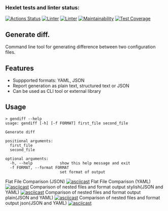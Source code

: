 ### Hexlet tests and linter status:
[![Actions Status](https://github.com/SoulH0unD/python-project-lvl2/workflows/hexlet-check/badge.svg)](https://github.com/SoulH0unD/python-project-lvl2/actions)
[![Linter](https://github.com/SoulH0unD/python-project-lvl2/actions/workflows/linter.yml/badge.svg)](https://github.com/SoulH0unD/python-project-lvl2/actions/workflows/linter.yml)
[![Linter](https://github.com/SoulH0unD/python-project-lvl2/actions/workflows/test.yml/badge.svg)](https://github.com/SoulH0unD/python-project-lvl2/actions/workflows/test.yml)
[![Maintainability](https://api.codeclimate.com/v1/badges/87dd5a23cf3d8c233100/maintainability)](https://codeclimate.com/github/SoulH0unD/python-project-lvl2/maintainability)
[![Test Coverage](https://api.codeclimate.com/v1/badges/87dd5a23cf3d8c233100/test_coverage)](https://codeclimate.com/github/SoulH0unD/python-project-lvl2/test_coverage)

## Generate diff.
Command line tool for generating difference between two configuration files.

## Features
* Suppported formats: YAML, JSON
* Report generation as plain text, structured text or JSON
* Can be used as CLI tool or external library

## Usage
```
> gendiff --help
usage: gendiff [-h] [-f FORMAT] first_file second_file

Generate diff

positional arguments:
  first_file
  second_file

optional arguments:
  -h, --help            show this help message and exit
  -f FORMAT, --format FORMAT
                        set format of output
```


Flat File Comparison (JSON)
[![asciicast](https://asciinema.org/a/VohM6vMH7y2mfwqFnBZV6kegT.svg)](https://asciinema.org/a/VohM6vMH7y2mfwqFnBZV6kegT)
Flat File Comparison (YAML)
[![asciicast](https://asciinema.org/a/6ZpwxAo9v6AinCKCMWGAWaJBE.svg)](https://asciinema.org/a/6ZpwxAo9v6AinCKCMWGAWaJBE)
Comparison of nested files and format output stylish(JSON and YAML)
[![asciicast](https://asciinema.org/a/0i2I3ABll1r0pb4eIqdCJPNVJ.svg)](https://asciinema.org/a/0i2I3ABll1r0pb4eIqdCJPNVJ)
Comparison of nested files and format output plain(JSON and YAML)
[![asciicast](https://asciinema.org/a/VZZdqCr9Jyd97lAFD507OpSaV.svg)](https://asciinema.org/a/VZZdqCr9Jyd97lAFD507OpSaV)
Comparison of nested files and format output json(JSON and YAML)
[![asciicast](https://asciinema.org/a/NjT9genK6dcIVO8WLq8JzHmQB.svg)](https://asciinema.org/a/NjT9genK6dcIVO8WLq8JzHmQB)